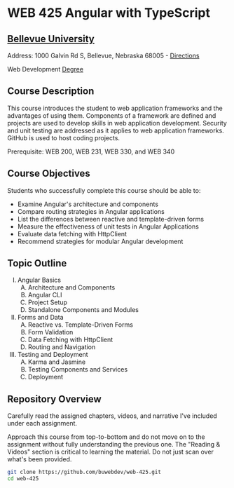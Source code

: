 # WEB 425 Angular with TypeScript
## [Bellevue University](http://bellevue.edu "Bellevue University is a private, non-profit university located in Bellevue, Nebraska, United States.")

Address: 1000 Galvin Rd S, Bellevue, Nebraska 68005 - [Directions](https://www.google.com/maps/dir/''/Bellevue+University/@41.1509562,-95.9896355,12z/data=!4m8!4m7!1m0!1m5!1m1!1s0x8793886a86ca807f:0x838e857240d175eb!2m2!1d-95.9195956!2d41.1509774 "Google maps")

Web Development [Degree](http://www.bellevue.edu/degrees/bachelor/web-development-bs/ "Designed by developers for developers.")

## Course Description

This course introduces the student to web application frameworks and the advantages of using them.  Components of a framework are defined and projects are used to develop skills in web 
application development.  Security and unit testing are addressed as it applies to web application frameworks.  GitHub is used to host coding projects.

Prerequisite: WEB 200, WEB 231, WEB 330, and WEB 340

## Course Objectives
Students who successfully complete this course should be able to: 

- Examine Angular's architecture and components 
- Compare routing strategies in Angular applications
- List the differences between reactive and template-driven forms
- Measure the effectiveness of unit tests in Angular Applications
- Evaluate data fetching with HttpClient
- Recommend strategies for modular Angular development

## Topic Outline
<ol type="I">
  <li>
    Angular Basics
      <ol type="A">
        <li>Architecture and Components</li>
        <li>Angular CLI</li>
        <li>Project Setup</li>
        <li>Standalone Components and Modules</li>
      </ol>
  </li>
  <li>
    Forms and Data
    <ol type="A">
      <li>Reactive vs. Template-Driven Forms</li>
      <li>Form Validation</li>
      <li>Data Fetching with HttpClient</li>
      <li>Routing and Navigation</li>
    </ol>
  </li>
  <li>
    Testing and Deployment
    <ol type="A">
      <li>Karma and Jasmine</li>
      <li>Testing Components and Services</li>
      <li>Deployment</li>
    </ol>
  </li>
</ol>

## Repository Overview

Carefully read the assigned chapters, videos, and narrative I've included under each assignment.

Approach this course from top-to-bottom and do not move on to the assignment without fully understanding the previous one.  The "Reading & Videos" section is critical to learning the material.  Do not just scan over what's been provided. 

```bash
git clone https://github.com/buwebdev/web-425.git
cd web-425
```